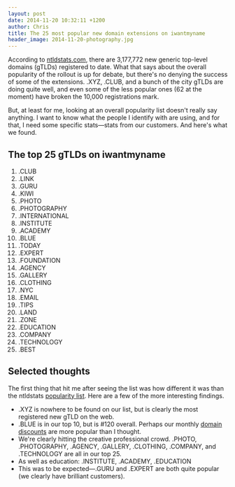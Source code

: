 ```yaml
---
layout: post
date: 2014-11-20 10:32:11 +1200
author: Chris
title: The 25 most popular new domain extensions on iwantmyname
header_image: 2014-11-20-photography.jpg
---
```


<!-- excerpt -->

According to [ntldstats.com](http://ntldstats.com/tld), there are 3,177,772 new generic top-level domains (gTLDs) registered to date. What that says about the overall popularity of the rollout is up for debate, but there's no denying the success of some of the extensions. .XYZ, .CLUB, and a bunch of the city gTLDs are doing quite well, and even some of the less popular ones (62 at the moment) have broken the 10,000 registrations mark. 

But, at least for me, looking at an overall popularity list doesn't really say anything. I want to know what the people I identify with are using, and for that, I need some specific stats—stats from our customers. And here's what we found.

<!-- /excerpt -->

## The top 25 gTLDs on iwantmyname

1. .CLUB
2. .LINK
3. .GURU
4. .KIWI
5. .PHOTO
6. .PHOTOGRAPHY
7. .INTERNATIONAL
8. .INSTITUTE
9. .ACADEMY
10. .BLUE
11. .TODAY
12. .EXPERT
13. .FOUNDATION
14. .AGENCY
15. .GALLERY
16. .CLOTHING
17. .NYC
18. .EMAIL
19. .TIPS
20. .LAND
21. .ZONE
22. .EDUCATION
23. .COMPANY
24. .TECHNOLOGY
25. .BEST

## Selected thoughts

The first thing that hit me after seeing the list was how different it was than the ntldstats [popularity list](http://ntldstats.com/tld). Here are a few of the more interesting findings. 

+ .XYZ is nowhere to be found on our list, but is clearly the most registered new gTLD on the web.
+ .BLUE is in our top 10, but is #120 overall. Perhaps our monthly [domain discounts](https://iwantmyname.com/domains/special-offer) are more popular than I thought.
+ We're clearly hitting the creative professional crowd. .PHOTO, .PHOTOGRAPHY, .AGENCY, .GALLERY, .CLOTHING, .COMPANY, and .TECHNOLOGY are all in our top 25.
+ As well as education: .INSTITUTE, .ACADEMY, .EDUCATION
+ This was to be expected—.GURU and .EXPERT are both quite popular (we clearly have brilliant customers).

